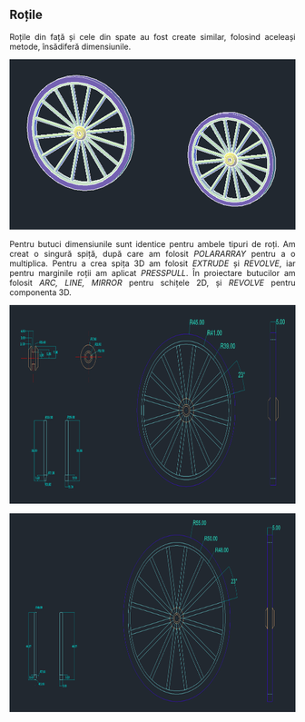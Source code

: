 ## Roțile
<p align="justify">
  Roțile din față și cele din spate au fost create similar, folosind aceleași metode, însădiferă dimensiunile. 
  </p>
  <p align="center">
  <img src="./img/roti3d.png" height=300>
</p>
  
<p align="justify">
  Pentru butuci dimensiunile sunt identice pentru ambele tipuri de roți. Am creat o singură spiță, după care am folosit <i>POLARARRAY</i> pentru a o multiplica. Pentru a crea spița 3D am folosit <i>EXTRUDE</i> și <i>REVOLVE</i>, iar pentru marginile roții am aplicat <i>PRESSPULL</i>. În proiectare butucilor am folosit <i>ARC, LINE, MIRROR</i> pentru schițele 2D, și <i>REVOLVE</i> pentru componenta 3D. 
</p>
<p align="center">
  <img src="./img/roata1.png" height=350>
</p>

<p align="center">
  <img src="./img/roata2.png" height=350>
</p>



